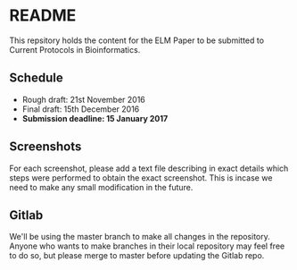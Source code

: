 # README

This repsitory holds the content for the ELM Paper to be submitted to Current
Protocols in Bioinformatics.

## Schedule

* Rough draft: 21st November 2016
* Final draft: 15th December 2016  
* **Submission deadline: 15 January 2017** 

## Screenshots

For each screenshot, please add a text file describing in exact details which
steps were performed to obtain the exact screenshot. This is incase we need to
make any small modification in the future.

## Gitlab

We'll be using the master branch to make all changes in the repository. Anyone
who wants to make branches in their local repository may feel free to do so,
but please merge to master before updating the Gitlab repo.

